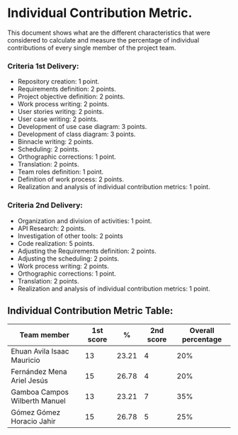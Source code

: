 # Individual Contribution Metric.
This document shows what are the different characteristics that were considered to calculate and measure the percentage of individual contributions of every single member of the project team.

### Criteria 1st Delivery:
* Repository creation: 1 point.
* Requirements definition: 2 points.
* Project objective definition: 2 points.
* Work process writing: 2 points.
* User stories writing: 2 points.
* User case writing: 2 points.
* Development of use case diagram: 3 points.
* Development of class diagram: 3 points.
* Binnacle writing: 2 points.
* Scheduling: 2 points.
* Orthographic corrections: 1 point.
* Translation: 2 points.
* Team roles definition: 1 point.
* Definition of work process: 2 points.
* Realization and analysis of individual contribution metrics: 1 point.

### Criteria 2nd Delivery:
* Organization and division of activities: 1 point.
* API Research: 2 points.
* Investigation of other tools: 2 points
* Code realization: 5 points.
* Adjusting the Requirements definition: 2 points.
* Adjusting the scheduling: 2 points.
* Work process writing: 2 points.
* Orthographic corrections: 1 point.
* Translation: 2 points.
* Realization and analysis of individual contribution metrics: 1 point.

## Individual Contribution Metric Table:
|Team member |1st score |% |2nd score |Overall percentage |
|--- |--- |--- |--- |--- |
|Ehuan Avila Isaac Mauricio | 13 | 23.21 | 4 | 20% |
|Fernández Mena Ariel Jesús | 15 | 26.78 | 4 | 20% |
|Gamboa Campos Wilberth Manuel | 13 | 23.21 | 7 | 35% |
|Gómez Gómez Horacio Jahir | 15 | 26.78 | 5 | 25% |
